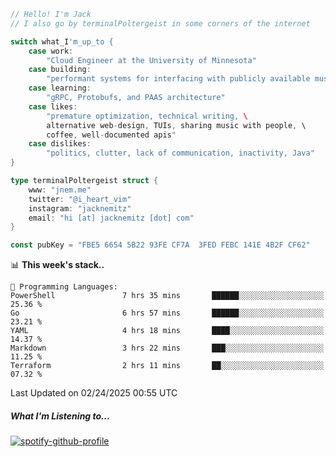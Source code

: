 ```go
// Hello! I'm Jack
// I also go by terminalPoltergeist in some corners of the internet

switch what_I'm_up_to {
    case work:
        "Cloud Engineer at the University of Minnesota"
    case building:
        "performant systems for interfacing with publicly available music datasets"
    case learning:
        "gRPC, Protobufs, and PAAS architecture"
    case likes:
        "premature optimization, technical writing, \
        alternative web-design, TUIs, sharing music with people, \
        coffee, well-documented apis"
    case dislikes:
        "politics, clutter, lack of communication, inactivity, Java"
}

type terminalPoltergeist struct {
    www: "jnem.me"
    twitter: "@i_heart_vim"
    instagram: "jacknemitz"
    email: "hi [at] jacknemitz [dot] com"
}

const pubKey = "FBE5 6654 5B22 93FE CF7A  3FED FEBC 141E 4B2F CF62"
```

<!--START_SECTION:waka-->
📊 **This week's stack..** 

```text
💬 Programming Languages: 
PowerShell               7 hrs 35 mins       ██████░░░░░░░░░░░░░░░░░░░   25.36 % 
Go                       6 hrs 57 mins       ██████░░░░░░░░░░░░░░░░░░░   23.21 % 
YAML                     4 hrs 18 mins       ████░░░░░░░░░░░░░░░░░░░░░   14.37 % 
Markdown                 3 hrs 22 mins       ███░░░░░░░░░░░░░░░░░░░░░░   11.25 % 
Terraform                2 hrs 11 mins       ██░░░░░░░░░░░░░░░░░░░░░░░   07.32 % 
```


 Last Updated on 02/24/2025 00:55 UTC
<!--END_SECTION:waka-->

##### What I'm Listening to...

[![spotify-github-profile](https://jnem.me/listening-item?maxAge=2592000)](https://jnem.me/listening)
